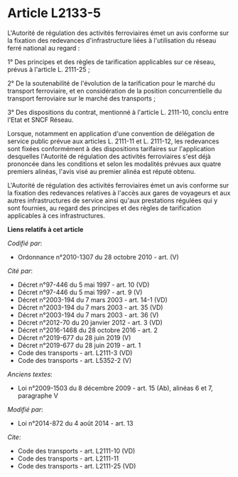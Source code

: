 # Article L2133-5

L'Autorité de régulation des activités ferroviaires émet un avis conforme sur la fixation des redevances d'infrastructure
liées à l'utilisation du réseau ferré national au regard : 

1° Des principes et des règles de tarification applicables sur ce réseau, prévus à l'article L. 2111-25 ; 

2° De la soutenabilité de l'évolution de la tarification pour le marché du transport ferroviaire, et en considération de la
position concurrentielle du transport ferroviaire sur le marché des transports ; 

3° Des dispositions du contrat, mentionné à l'article L. 2111-10, conclu entre l'Etat et SNCF Réseau. 

Lorsque, notamment en application d'une convention de délégation de service public prévue aux articles L. 2111-11 et L.
2111-12, les redevances sont fixées conformément à des dispositions tarifaires sur l'application desquelles l'Autorité de
régulation des activités ferroviaires s'est déjà prononcée dans les conditions et selon les modalités prévues aux quatre
premiers alinéas, l'avis visé au premier alinéa est réputé obtenu. 

L'Autorité de régulation des activités ferroviaires émet un avis conforme sur la fixation des redevances relatives à l'accès
aux gares de voyageurs et aux autres infrastructures de service ainsi qu'aux prestations régulées qui y sont fournies, au
regard des principes et des règles de tarification applicables à ces infrastructures.

**Liens relatifs à cet article**

_Codifié par_:

  - Ordonnance n°2010-1307 du 28 octobre 2010 - art. (V)

_Cité par_:

  - Décret n°97-446 du 5 mai 1997 - art. 10 (VD)
  - Décret n°97-446 du 5 mai 1997 - art. 9 (V)
  - Décret n°2003-194 du 7 mars 2003 - art. 14-1 (VD)
  - Décret n°2003-194 du 7 mars 2003 - art. 35 (VD)
  - Décret n°2003-194 du 7 mars 2003 - art. 36 (V)
  - Décret n°2012-70 du 20 janvier 2012 - art. 3 (VD)
  - Décret n°2016-1468 du 28 octobre 2016 - art. 2
  - Décret n°2019-677 du 28 juin 2019 (V)
  - Décret n°2019-677 du 28 juin 2019 - art. 1
  - Code des transports - art. L2111-3 (VD)
  - Code des transports - art. L5352-2 (V)

_Anciens textes_:

  - Loi n°2009-1503 du 8 décembre 2009 - art. 15 (Ab), alinéas 6 et 7, paragraphe V

_Modifié par_:

  - Loi n°2014-872 du 4 août 2014 - art. 13

_Cite_:

  - Code des transports - art. L2111-10 (VD)
  - Code des transports - art. L2111-11
  - Code des transports - art. L2111-25 (VD)
